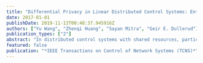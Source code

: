 ```yaml
---
title: "Differential Privacy in Linear Distributed Control Systems: Entropy Minimizing Mechanisms and Performance Tradeoffs"
date: 2017-01-01
publishDate: 2019-11-13T00:48:37.945916Z
authors: ["Yu Wang", "Zhenqi Huang", "Sayan Mitra", "Geir E. Dullerud"]
publication_types: ["2"]
abstract: "In distributed control systems with shared resources, participating agents can improve the overall performance of the system by sharing data about their personal preferences. In this paper, we formulate and study a natural tradeoff arising in these problems between the privacy of the agent's data and the performance of the control system. We formalize privacy in terms of differential privacy of agents' preference vectors. The overall control system consists of N agents with linear discrete-time coupled dynamics, each controlled to track its preference vector. Performance of the system is measured by the mean squared tracking error. We present a mechanism that achieves differential privacy by adding Laplace noise to the shared information in a way that depends on the sensitivity of the control system to the private data. We show that for stable systems the performance cost of using this type of privacy preserving mechanism grows as O(T3/N$ε$2), where T is the time horizon and $ε$ is the privacy parameter. For unstable systems, the cost grows exponentially with time. From an estimation point of view, we establish a lower-bound for the entropy of any unbiased estimator of the private data from any noise-adding mechanism that gives $ε$-differential privacy. We show that the mechanism achieving this lower-bound is a randomized mechanism that also uses Laplace noise."
featured: false
publication: "*IEEE Transactions on Control of Network Systems (TCNS)*"
---
```


